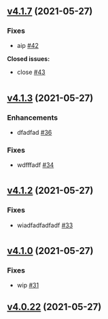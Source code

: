 #

## [v4.1.7](https://github.com/zihejia/TestRepostitory/tree/v4.1.7) (2021-05-27)

### Fixes

- aip [\#42](https://github.com/zihejia/TestRepostitory/pull/42)

**Closed issues:**

- close [\#43](https://github.com/zihejia/TestRepostitory/issues/43)

#

## [v4.1.3](https://github.com/zihejia/TestRepostitory/tree/v4.1.3) (2021-05-27)

### Enhancements

- dfadfad [\#36](https://github.com/zihejia/TestRepostitory/pull/36)

### Fixes

- wdfffadf [\#34](https://github.com/zihejia/TestRepostitory/pull/34)

#

## [v4.1.2](https://github.com/zihejia/TestRepostitory/tree/v4.1.2) (2021-05-27)

### Fixes

- wiadfadfadfadf [\#33](https://github.com/zihejia/TestRepostitory/pull/33)

#

## [v4.1.0](https://github.com/zihejia/TestRepostitory/tree/v4.1.0) (2021-05-27)

### Fixes

- wip [\#31](https://github.com/zihejia/TestRepostitory/pull/31)

## [v4.0.22](https://github.com/zihejia/TestRepostitory/tree/v4.0.22) (2021-05-27)









